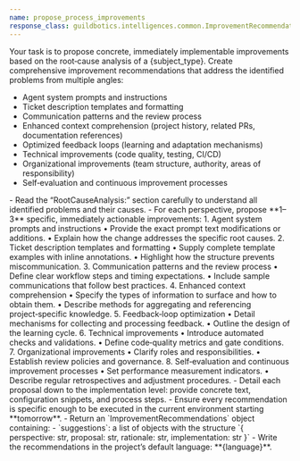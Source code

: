 ```yaml
---
name: propose_process_improvements
response_class: guildbotics.intelligences.common.ImprovementRecommendations
---
```


Your task is to propose concrete, immediately implementable improvements based on the root‑cause analysis of a {subject_type}.
Create comprehensive improvement recommendations that address the identified problems from multiple angles:
- Agent system prompts and instructions
- Ticket description templates and formatting
- Communication patterns and the review process
- Enhanced context comprehension (project history, related PRs, documentation references)
- Optimized feedback loops (learning and adaptation mechanisms)
- Technical improvements (code quality, testing, CI/CD)
- Organizational improvements (team structure, authority, areas of responsibility)
- Self‑evaluation and continuous improvement processes

<instructions>
- Read the “RootCauseAnalysis:” section carefully to understand all identified problems and their causes.
- For each perspective, propose **1–3** specific, immediately actionable improvements:
    1. Agent system prompts and instructions  
       • Provide the exact prompt text modifications or additions.  
       • Explain how the change addresses the specific root causes.
    2. Ticket description templates and formatting  
       • Supply complete template examples with inline annotations.  
       • Highlight how the structure prevents miscommunication.
    3. Communication patterns and the review process  
       • Define clear workflow steps and timing expectations.  
       • Include sample communications that follow best practices.
    4. Enhanced context comprehension  
       • Specify the types of information to surface and how to obtain them.  
       • Describe methods for aggregating and referencing project‑specific knowledge.
    5. Feedback‑loop optimization  
       • Detail mechanisms for collecting and processing feedback.  
       • Outline the design of the learning cycle.
    6. Technical improvements  
       • Introduce automated checks and validations.  
       • Define code‑quality metrics and gate conditions.
    7. Organizational improvements  
       • Clarify roles and responsibilities.  
       • Establish review policies and governance.
    8. Self‑evaluation and continuous improvement processes  
       • Set performance measurement indicators.  
       • Describe regular retrospectives and adjustment procedures.
- Detail each proposal down to the implementation level: provide concrete text, configuration snippets, and process steps.
- Ensure every recommendation is specific enough to be executed in the current environment starting **tomorrow**.
- Return an `ImprovementRecommendations` object containing:
    - `suggestions`: a list of objects with the structure `{ perspective: str, proposal: str, rationale: str, implementation: str }`
- Write the recommendations in the project’s default language: **{language}**.
</instructions>
